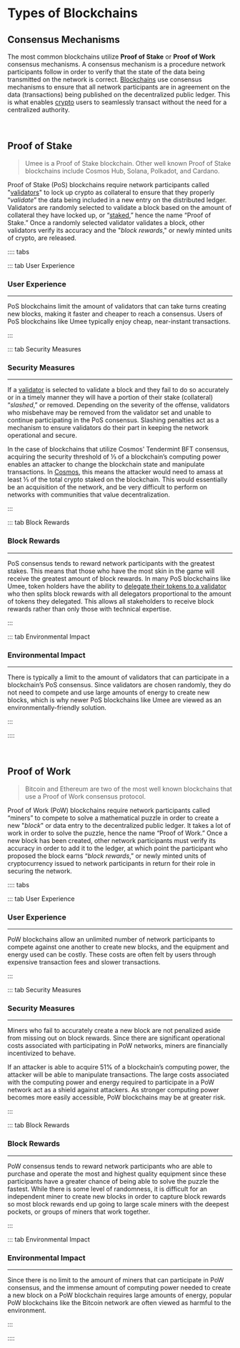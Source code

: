 # Types of Blockchains

## Consensus Mechanisms
The most common blockchains utilize **Proof of Stake** or **Proof of Work** consensus mechanisms. A consensus mechanism is a procedure network participants follow in order to verify that the state of the data being transmitted on the network is correct. [Blockchains](/learn-the-basics/blockchain-basics/what-is-blockchain) use consensus mechanisms to ensure that all network participants are in agreement on the data (transactions) being published on the decentralized public ledger. This is what enables [crypto](/learn-the-basics/crypto-basics/what-is-crypto) users to seamlessly transact without the need for a centralized authority.

<br>

## Proof of Stake

> Umee is a Proof of Stake blockchain. Other well known Proof of Stake blockchains include Cosmos Hub, Solana, Polkadot, and Cardano.

Proof of Stake (PoS) blockchains require network participants called "[validators](/learn-the-basics/staking-basics/what-is-validator)" to lock up crypto as collateral to ensure that they properly “_validate_” the data being included in a new entry on the distributed ledger. Validators are randomly selected to validate a block based on the amount of collateral they have locked up, or “[staked](/learn-the-basics/staking-basics/what-is-staking),” hence the name “Proof of Stake.” Once a randomly selected validator validates a block, other validators verify its accuracy and the "_block rewards_," or newly minted units of crypto, are released.

:::: tabs

::: tab User Experience

### User Experience

****

PoS blockchains limit the amount of validators that can take turns creating new blocks, making it faster and cheaper to reach a consensus. Users of PoS blockchains like Umee typically enjoy cheap, near-instant transactions.

:::

::: tab Security Measures

### Security Measures

****

If a [validator](/learn-the-basics/staking-basics/what-is-validator) is selected to validate a block and they fail to do so accurately or in a timely manner they will have a portion of their stake (collateral) “_slashed_,” or removed. Depending on the severity of the offense, validators who misbehave may be removed from the validator set and unable to continue participating in the PoS consensus. Slashing penalties act as a mechanism to ensure validators do their part in keeping the network operational and secure.

In the case of blockchains that utilize Cosmos' Tendermint BFT consensus, acquiring the security threshold of ⅓ of a blockchain’s computing power enables an attacker to change the blockchain state and manipulate transactions. In [Cosmos](learn-the-basics/cosmos-basics/what-is-cosmos), this means the attacker would need to amass at least ⅓ of the total crypto staked on the blockchain. This would essentially be an acquisition of the network, and be very difficult to perform on networks with communities that value decentralization. 

:::

::: tab Block Rewards

### Block Rewards

****

PoS consensus tends to reward network participants with the greatest stakes. This means that those who have the most skin in the game will receive the greatest amount of block rewards. In many PoS blockchains like Umee, token holders have the ability to [delegate their tokens to a validator](/users/staking-umee/staking-umee) who then splits block rewards with all delegators proportional to the amount of tokens they delegated. This allows all stakeholders to receive block rewards rather than only those with technical expertise.

:::

::: tab Environmental Impact

### Environmental Impact

****

There is typically a limit to the amount of validators that can participate in a blockchain’s PoS consensus. Since validators are chosen randomly, they do not need to compete and use large amounts of energy to create new blocks, which is why newer PoS blockchains like Umee are viewed as an environmentally-friendly solution.

:::

::::

<br>

## Proof of Work

> Bitcoin and Ethereum are two of the most well known blockchains that use a Proof of Work consensus protocol.

Proof of Work (PoW) blockchains require network participants called “miners” to compete to solve a mathematical puzzle in order to create a new "_block_" or data entry to the decentralized public ledger. It takes a lot of work in order to solve the puzzle, hence the name “Proof of Work.” Once a new block has been created, other network participants must verify its accuracy in order to add it to the ledger, at which point the participant who proposed the block earns “_block rewards_,” or newly minted units of cryptocurrency issued to network participants in return for their role in securing the network.

:::: tabs

::: tab User Experience

### User Experience

****

PoW blockchains allow an unlimited number of network participants to compete against one another to create new blocks, and the equipment and energy used can be costly. These costs are often felt by users through expensive transaction fees and slower transactions.

:::

::: tab Security Measures

### Security Measures

****

Miners who fail to accurately create a new block are not penalized aside from missing out on block rewards. Since there are significant operational costs associated with participating in PoW networks, miners are financially incentivized to behave.

If an attacker is able to acquire 51% of a blockchain’s computing power, the attacker will be able to manipulate transactions. The large costs associated with the computing power and energy required to participate in a PoW network act as a shield against attackers. As stronger computing power becomes more easily accessible, PoW blockchains may be at greater risk.

:::

::: tab Block Rewards

### Block Rewards

****

PoW consensus tends to reward network participants who are able to purchase and operate the most and highest quality equipment since these participants have a greater chance of being able to solve the puzzle the fastest. While there is some level of randomness, it is difficult for an independent miner to create new blocks in order to capture block rewards so most block rewards end up going to large scale miners with the deepest pockets, or groups of miners that work together. 

:::

::: tab Environmental Impact

### Environmental Impact

****

Since there is no limit to the amount of miners that can participate in PoW consensus, and the immense amount of computing power needed to create a new block on a PoW blockchain requires large amounts of energy, popular PoW blockchains like the Bitcoin network are often viewed as harmful to the environment. 

:::

::::